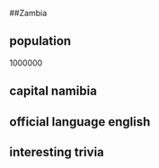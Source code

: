 ##Zambia
## population
1000000

## capital namibia

 
## official language english


## interesting trivia



